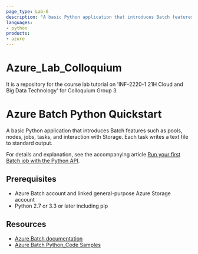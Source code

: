 ```yaml
---
page_type: Lab-6
description: "A basic Python application that introduces Batch features such as pools, nodes, jobs, tasks, and interaction with Storage."
languages:
- python
products:
- azure
---
```


# Azure_Lab_Colloquium
It is a repository for the course lab tutorial on 'INF-2220-1 21H Cloud and Big Data Technology' for Colloquium Group 3. 

# Azure Batch Python Quickstart

A basic Python application that introduces Batch features such as pools, nodes, jobs, tasks, and interaction with Storage. Each task writes a text file to standard output.

For details and explanation, see the accompanying article [Run your first Batch job with the Python API](https://docs.microsoft.com/azure/batch/quick-run-python).

## Prerequisites

- Azure Batch account and linked general-purpose Azure Storage account
- Python 2.7 or 3.3 or later including pip

## Resources
- [Azure Batch documentation](https://docs.microsoft.com/azure/batch/)
- [Azure Batch Python_Code Samples](https://github.com/AyushSomani001/Azure_Lab_Colloquium/Python)
